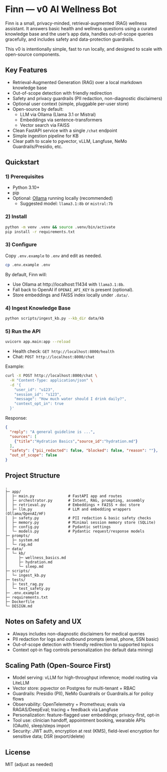 # Finn — v0 AI Wellness Bot

Finn is a small, privacy-minded, retrieval-augmented (RAG) wellness assistant. It answers basic health and wellness questions using a curated knowledge base and the user’s app data, handles out-of-scope queries gracefully, and includes safety and data-protection guardrails.

This v0 is intentionally simple, fast to run locally, and designed to scale with open-source components.

## Key Features
- Retrieval-Augmented Generation (RAG) over a local markdown knowledge base
- Out-of-scope detection with friendly redirection
- Safety and privacy guardrails (PII redaction, non-diagnostic disclaimers)
- Optional user context (simple, pluggable per-user store)
- Open-source by default:
  - LLM via Ollama (Llama 3.1 or Mistral)
  - Embeddings via sentence-transformers
  - Vector search via FAISS
- Clean FastAPI service with a single `/chat` endpoint
- Simple ingestion pipeline for KB
- Clear path to scale to pgvector, vLLM, Langfuse, NeMo Guardrails/Presidio, etc.

## Quickstart

### 1) Prerequisites
- Python 3.10+
- pip
- Optional: [Ollama](https://ollama.ai) running locally (recommended)
  - Suggested model: `llama3.1:8b` or `mistral:7b`

### 2) Install
```bash
python -m venv .venv && source .venv/bin/activate
pip install -r requirements.txt
```

### 3) Configure
Copy `.env.example` to `.env` and edit as needed.
```bash
cp .env.example .env
```
By default, Finn will:
- Use Ollama at http://localhost:11434 with `llama3.1:8b`.
- Fall back to OpenAI if `OPENAI_API_KEY` is present (optional).
- Store embeddings and FAISS index locally under `.data/`.

### 4) Ingest Knowledge Base
```bash
python scripts/ingest_kb.py --kb_dir data/kb
```

### 5) Run the API
```bash
uvicorn app.main:app --reload
```
- Health check: `GET http://localhost:8000/health`
- Chat: `POST http://localhost:8000/chat`

Example:
```bash
curl -X POST http://localhost:8000/chat \
  -H "Content-Type: application/json" \
  -d '{
    "user_id": "u123",
    "session_id": "s123",
    "message": "How much water should I drink daily?",
    "context_opt_in": true
  }'
```

Response:
```json
{
  "reply": "A general guideline is ...",
  "sources": [
    {"title":"Hydration Basics","source_id":"hydration.md"}
  ],
  "safety": {"pii_redacted": false, "blocked": false, "reason": ""},
  "out_of_scope": false
}
```

## Project Structure
```
.
├─ app/
│  ├─ main.py               # FastAPI app and routes
│  ├─ orchestrator.py       # Intent, RAG, prompting, assembly
│  ├─ retrieval.py          # Embeddings + FAISS + doc store
│  ├─ llm.py                # LLM and embedding wrappers (Ollama/OpenAI/HF)
│  ├─ safety.py             # PII redaction & basic safety checks
│  ├─ memory.py             # Minimal session memory store (SQLite)
│  ├─ config.py             # Pydantic settings
│  └─ models.py             # Pydantic request/response models
├─ prompts/
│  ├─ system.md
│  └─ rag.md
├─ data/
│  └─ kb/
│     ├─ wellness_basics.md
│     ├─ hydration.md
│     └─ sleep.md
├─ scripts/
│  └─ ingest_kb.py
├─ tests/
│  ├─ test_rag.py
│  └─ test_safety.py
├─ .env.example
├─ requirements.txt
├─ Dockerfile
└─ DESIGN.md
```

## Notes on Safety and UX
- Always includes non-diagnostic disclaimers for medical queries
- PII redaction for logs and outbound prompts (email, phone, SSN basic)
- Out-of-scope detection with friendly redirection to supported topics
- Context opt-in flag controls personalization (no default data mining)

## Scaling Path (Open-Source First)
- Model serving: vLLM for high-throughput inference; model routing via LiteLLM
- Vector store: pgvector on Postgres for multi-tenant + RBAC
- Guardrails: Presidio (PII), NeMo Guardrails or Guardrails.ai for policy flows
- Observability: OpenTelemetry + Prometheus; evals via RAGAS/DeepEval; tracing + feedback via Langfuse
- Personalization: feature-flagged user embeddings; privacy-first, opt-in
- Tool use: clinician handoff, appointment booking, wearable APIs (OAuth), sleep/steps import
- Security: JWT auth, encryption at rest (KMS), field-level encryption for sensitive data; DSR (export/delete)

## License
MIT (adjust as needed)
